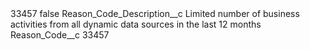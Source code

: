 <?xml version="1.0" encoding="UTF-8"?>
<CustomMetadata xmlns="http://soap.sforce.com/2006/04/metadata" xmlns:xsi="http://www.w3.org/2001/XMLSchema-instance" xmlns:xsd="http://www.w3.org/2001/XMLSchema">
    <label>33457</label>
    <protected>false</protected>
    <values>
        <field>Reason_Code_Description__c</field>
        <value xsi:type="xsd:string">Limited number of business activities from all dynamic data sources in the last 12 months</value>
    </values>
    <values>
        <field>Reason_Code__c</field>
        <value xsi:type="xsd:string">33457</value>
    </values>
</CustomMetadata>

